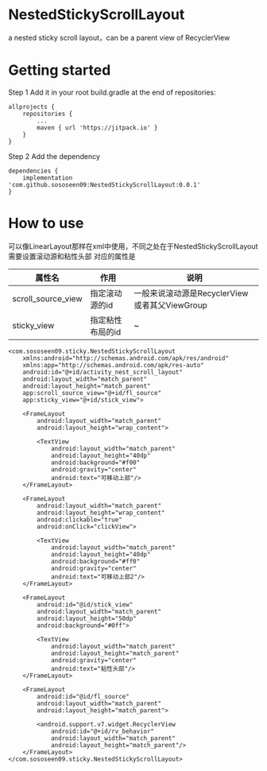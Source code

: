 # NestedStickyScrollLayout

a nested sticky scroll layout，can be a parent view of RecyclerView


# Getting started

Step 1 Add it in your root build.gradle at the end of repositories:
```
allprojects {
    repositories {
        ...
        maven { url 'https://jitpack.io' }
    }
}
```

Step 2 Add the dependency
```
dependencies {
    implementation 'com.github.sososeen09:NestedStickyScrollLayout:0.0.1'
}
```

# How to use
可以像LinearLayout那样在xml中使用，不同之处在于NestedStickyScrollLayout需要设置滚动源和粘性头部
对应的属性是

|属性名|作用|说明|
|-|-|-|
|scroll_source_view|指定滚动源的id|一般来说滚动源是RecyclerView或者其父ViewGroup|
|sticky_view|指定粘性布局的id|~|

```
<com.sososeen09.sticky.NestedStickyScrollLayout
    xmlns:android="http://schemas.android.com/apk/res/android"
    xmlns:app="http://schemas.android.com/apk/res-auto"
    android:id="@+id/activity_nest_scroll_layout"
    android:layout_width="match_parent"
    android:layout_height="match_parent"
    app:scroll_source_view="@+id/fl_source"
    app:sticky_view="@+id/stick_view">

    <FrameLayout
        android:layout_width="match_parent"
        android:layout_height="wrap_content">

        <TextView
            android:layout_width="match_parent"
            android:layout_height="40dp"
            android:background="#f00"
            android:gravity="center"
            android:text="可移动上部"/>
    </FrameLayout>

    <FrameLayout
        android:layout_width="match_parent"
        android:layout_height="wrap_content"
        android:clickable="true"
        android:onClick="clickView">

        <TextView
            android:layout_width="match_parent"
            android:layout_height="40dp"
            android:background="#ff0"
            android:gravity="center"
            android:text="可移动上部2"/>
    </FrameLayout>

    <FrameLayout
        android:id="@id/stick_view"
        android:layout_width="match_parent"
        android:layout_height="50dp"
        android:background="#0ff">

        <TextView
            android:layout_width="match_parent"
            android:layout_height="match_parent"
            android:gravity="center"
            android:text="粘性头部"/>
    </FrameLayout>

    <FrameLayout
        android:id="@id/fl_source"
        android:layout_width="match_parent"
        android:layout_height="match_parent">

        <android.support.v7.widget.RecyclerView
            android:id="@+id/rv_behavior"
            android:layout_width="match_parent"
            android:layout_height="match_parent"/>
    </FrameLayout>
</com.sososeen09.sticky.NestedStickyScrollLayout>
```

